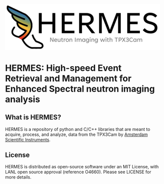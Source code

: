 ![HERMES](images/HERMES.jpg)
# HERMES: High-speed Event Retrieval and Management for Enhanced Spectral neutron imaging analysis #

## What is HERMES? ##
HERMES is a repository of python and C/C++ libraries that are meant to acquire, process, and analyze, data from the TPX3Cam by [Amsterdam Scientific Instruments](https://www.amscins.com/buy-here/tpx3cam/ "ASI TPX3Cam").


## License ## 
HERMES is distributed as open-source software under an MIT License, with LANL open source approval (reference O4660). Please see LICENSE for more details. 